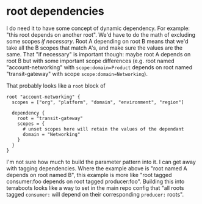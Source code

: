# root dependencies

I do need it to have some concept of dynamic dependency. For example: "this root
depends on another root". We'd have to do the math of excluding some scopes
_if necessary_. Root A depending on root B means that we'd take all the B scopes
that match A's, and make sure the values are the same. That "if necessary" is
important though: maybe root A depends on root B but with some important scope
differences (e.g. root named "account-networking" with `scope:domain=Product`
depends on root named "transit-gateway" with scope `scope:domain=Networking`).

That probably looks like a `root` block of

```hcl
root "account-networking" {
  scopes = ["org", "platform", "domain", "environment", "region"]

  dependency {
    root = "transit-gateway"
    scopes = {
      # unset scopes here will retain the values of the dependant
      domain = "Networking"
    }
  }
}
```

I'm not sure how much to build the parameter pattern into it. I can get away
with tagging dependencies. Where the example above is "root named A depends on
root named B", this example is more like "root tagged consumer:foo depends on
root tagged producer:foo". Building this into terraboots looks like a way to set
in the main repo config that "all roots tagged `consumer:` will depend on their
corresponding `producer:` roots".
